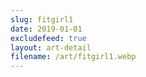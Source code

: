 ```yaml
---
slug: fitgirl1
date: 2019-01-01
excludefeed: true
layout: art-detail
filename: /art/fitgirl1.webp
---
```

